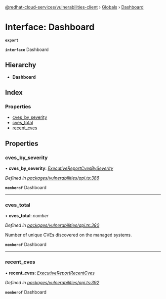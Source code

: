[@redhat-cloud-services/vulnerabilities-client](../README.md) › [Globals](../globals.md) › [Dashboard](dashboard.md)

# Interface: Dashboard

**`export`** 

**`interface`** Dashboard

## Hierarchy

* **Dashboard**

## Index

### Properties

* [cves_by_severity](dashboard.md#cves_by_severity)
* [cves_total](dashboard.md#cves_total)
* [recent_cves](dashboard.md#recent_cves)

## Properties

###  cves_by_severity

• **cves_by_severity**: *[ExecutiveReportCvesBySeverity](executivereportcvesbyseverity.md)*

*Defined in [packages/vulnerabilities/api.ts:386](https://github.com/RedHatInsights/javascript-clients/blob/master/packages/vulnerabilities/api.ts#L386)*

**`memberof`** Dashboard

___

###  cves_total

• **cves_total**: *number*

*Defined in [packages/vulnerabilities/api.ts:380](https://github.com/RedHatInsights/javascript-clients/blob/master/packages/vulnerabilities/api.ts#L380)*

Number of unique CVEs discovered on the managed systems.

**`memberof`** Dashboard

___

###  recent_cves

• **recent_cves**: *[ExecutiveReportRecentCves](executivereportrecentcves.md)*

*Defined in [packages/vulnerabilities/api.ts:392](https://github.com/RedHatInsights/javascript-clients/blob/master/packages/vulnerabilities/api.ts#L392)*

**`memberof`** Dashboard

